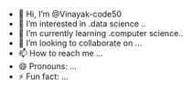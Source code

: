 - 👋 Hi, I’m @Vinayak-code50
- 👀 I’m interested in .data science ..
- 🌱 I’m currently learning .computer science..
- 💞️ I’m looking to collaborate on ...
- 📫 How to reach me ...
- 😄 Pronouns: ...
- ⚡ Fun fact: ...

<!---
Vinayak-code50/Vinayak-code50 is a ✨ special ✨ repository because its `README.md` (this file) appears on your GitHub profile.
You can click the Preview link to take a look at your changes.
--->
